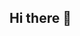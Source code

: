 ## Hi there 👋

<!--
**twarvis/twarvis** is a ✨ _special_ ✨ repository because its `README.md` (this file) appears on your GitHub profile.

Here are some ideas to get you started:

- 🔭 I’m currently working on ...
- 🌱 I’m currently learning ...
- 👯 I’m looking to collaborate on ...
- 🤔 I’m looking for help with ...
- 💬 Ask me about ...
- 📫 How to reach me: ...
- 😄 Pronouns: ...
- ⚡ Fun fact: ...
# 🤖 WhatsApp Automation Bot

A powerful, AI-driven WhatsApp bot for automating messages, managing groups, recovering deleted messages, and more. Built with Node.js and the WhatsApp Web API.

![Demo](https://img.shields.io/badge/Demo-Live-green) 
![License](https://img.shields.io/badge/License-MIT-blue)

## ✨ Features

- **Auto-Reply**: Smart replies to messages using NLP
- **Message Recovery**: Retrieve deleted messages
- **Group Management**: Auto-welcome, moderation, announcements
- **Broadcast**: Send bulk messages to saved contacts
- **Chatbot**: ChatGPT-like conversational interface
- **Scheduler**: Send messages at specific times
- **Multi-Device**: Works without keeping phone connected

## 🛠️ Technologies Used

- **Node.js** (Backend)
- **WhatsApp Web API** (via [whatsapp-web.js](https://wwebjs.dev))
- **MongoDB** (Database)
- **Natural Language Processing** (Dialogflow/NLP.js)
- **Express.js** (Optional web dashboard)

## 🚀 Quick Start

### Prerequisites
- Node.js v16+
- npm/yarn
- MongoDB Atlas (or local)
- WhatsApp account

### Installation
1. Clone the repo:
   ```bash
   git clone https://github.com/yourusername/whatsapp-bot.git
   cd whatsapp-bot
